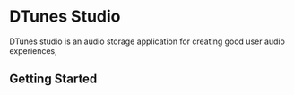 # DTunes Studio

DTunes studio is an audio storage application for creating good user audio experiences, 

## Getting Started


